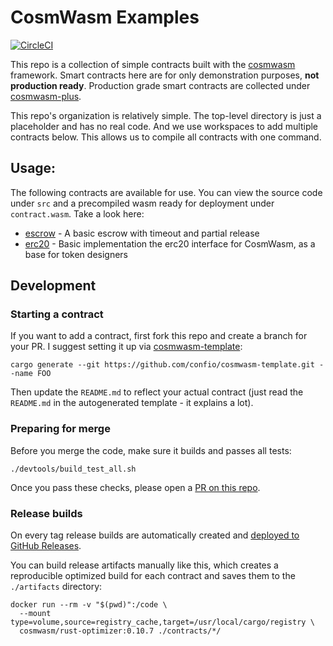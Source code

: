 # CosmWasm Examples

[![CircleCI](https://circleci.com/gh/CosmWasm/cosmwasm-examples/tree/main.svg?style=shield)](https://circleci.com/gh/CosmWasm/cosmwasm-examples/tree/main)

This repo is a collection of simple contracts built with the
[cosmwasm](https://github.com/CosmWasm/cosmwasm) framework.
Smart contracts here are for only demonstration purposes, **not production ready**.
Production grade smart contracts are collected under [cosmwasm-plus](https://github.com/CosmWasm/cosmwasm-plus).

This repo's organization is relatively simple. The top-level directory is just a placeholder
and has no real code. And we use workspaces to add multiple contracts below.
This allows us to compile all contracts with one command.

## Usage:

The following contracts are available for use. You can view the source code under `src`
and a precompiled wasm ready for deployment under `contract.wasm`. Take a look here:

* [escrow](https://github.com/CosmWasm/cosmwasm-examples/tree/main/escrow) - A basic escrow with timeout and partial release
* [erc20](https://github.com/CosmWasm/cosmwasm-examples/tree/main/erc20) - Basic implementation the erc20 interface for CosmWasm, as a base for token designers

## Development

### Starting a contract

If you want to add a contract, first fork this repo and create a branch for your PR.
I suggest setting it up via [cosmwasm-template](https://github.com/confio/cosmwasm-template):

`cargo generate --git https://github.com/confio/cosmwasm-template.git --name FOO`

Then update the `README.md` to reflect your actual contract (just read the `README.md` in the autogenerated
template - it explains a lot).

### Preparing for merge

Before you merge the code, make sure it builds and passes all tests:

```
./devtools/build_test_all.sh
```

Once you pass these checks, please open a [PR on this repo](https://github.com/CosmWasm/cosmwasm-examples/pulls).

### Release builds

On every tag release builds are automatically created and
[deployed to GitHub Releases](https://github.com/CosmWasm/cosmwasm-examples/releases).

You can build release artifacts manually like this, which creates a reproducible
optimized build for each contract and saves them to the `./artifacts` directory:

```
docker run --rm -v "$(pwd)":/code \
  --mount type=volume,source=registry_cache,target=/usr/local/cargo/registry \
  cosmwasm/rust-optimizer:0.10.7 ./contracts/*/
```
